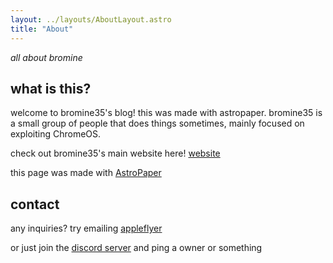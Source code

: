 ```yaml
---
layout: ../layouts/AboutLayout.astro
title: "About"
---
```

*all about bromine*
## what is this?
welcome to bromine35's blog! this was made with astropaper.
bromine35 is a small group of people that does things sometimes, mainly focused on exploiting ChromeOS.

check out bromine35's main website here! [website](https://bromine35.me)

this page was made with [AstroPaper](https://github.com/satnaing/astro-paper)

## contact
any inquiries? try emailing [appleflyer](mailto:contact@appleflyer.xyz)

or just join the [discord server](https://discord.com/invite/H9yzYGWHFC) and ping a owner or something
